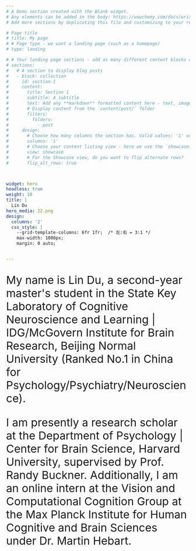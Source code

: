 ```yaml
---
# A Demo section created with the Blank widget.
# Any elements can be added in the body: https://wowchemy.com/docs/writing-markdown-latex/
# Add more sections by duplicating this file and customizing to your requirements.

# Page title
# title: My page
# # Page type - we want a landing page (such as a homepage)
# type: landing

# # Your landing page sections - add as many different content blocks as you like
# sections:
#   # A section to display blog posts
#   - block: collection
#     id: section-1
#     content:
#       title: Section 1
#       subtitle: A subtitle
#       text: Add any **markdown** formatted content here - text, images, videos, galleries - and even HTML code!
#       # Display content from the `content/post/` folder
#       filters:
#         folders:
#           - post
#     design:
#       # Choose how many columns the section has. Valid values: '1' or '2'.
#       columns: '1'
#       # Choose your content listing view - here we use the `showcase` view
#       view: showcase
#       # For the Showcase view, do you want to flip alternate rows?
#       flip_alt_rows: true



widget: hero
headless: true
weight: 10
title: |
  Lin Du  
hero_media: 22.png
design:
  columns: '2'
  css_style: |
    --grid-template-columns: 6fr 1fr;  /* 左:右 = 3:1 */
    max-width: 1000px;
    margin: 0 auto;


---
```


<br>
<span style="font-size:30px;">
My name is Lin Du, a second-year master's student in the State Key Laboratory of Cognitive Neuroscience and Learning | IDG/McGovern Institute for Brain Research, Beijing Normal University (Ranked No.1 in China for Psychology/Psychiatry/Neuroscience).

I am presently a research scholar at the Department of Psychology | Center for Brain Science, Harvard University, supervised by Prof. Randy Buckner. Additionally, I am an online intern at the Vision and Computational Cognition Group at the Max Planck Institute for Human Cognitive and Brain Sciences under Dr. Martin Hebart.

</span>
